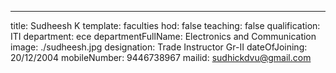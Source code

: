 ---
title: Sudheesh K
template: faculties
hod: false
teaching: false
qualification: ITI
department: ece
departmentFullName: Electronics and Communication
image: ./sudheesh.jpg
designation: Trade Instructor Gr-II
dateOfJoining: 20/12/2004
mobileNumber: 9446738967
mailid: sudhickdvu@gmail.com
